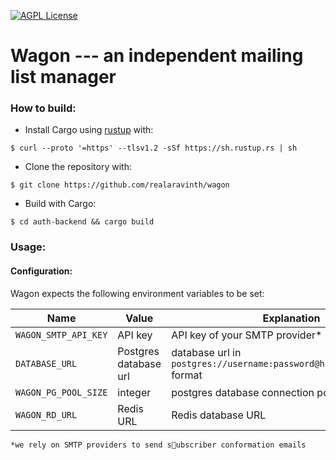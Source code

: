 [![AGPL License](https://img.shields.io/badge/license-AGPL-blue.svg)](http://www.gnu.org/licenses/agpl-3.0)
# Wagon --- an independent mailing list manager

### How to build:

* Install Cargo using [rustup](https://rustup.rs/) with:
```
$ curl --proto '=https' --tlsv1.2 -sSf https://sh.rustup.rs | sh
```

* Clone the repository with:
```
$ git clone https://github.com/realaravinth/wagon
```

* Build with Cargo:
``` 
$ cd auth-backend && cargo build
```

### Usage:

#### Configuration:
Wagon expects the following environment variables to be set:

| Name | Value           | Explanation  |
| ------------- |-------------| -----|
| `WAGON_SMTP_API_KEY`| API key | API key of your SMTP provider* |
| `DATABASE_URL`| Postgres database url |   database url in `postgres://username:password@host/database_name` format |
| `WAGON_PG_POOL_SIZE`| integer|  postgres database connection pool size |
| `WAGON_RD_URL` | Redis URL      |    Redis database URL |


	*we rely on SMTP providers to send subscriber conformation emails

